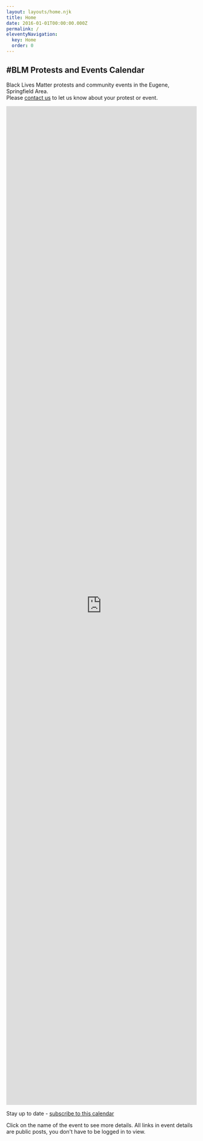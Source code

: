 ```yaml
---
layout: layouts/home.njk
title: Home
date: 2016-01-01T00:00:00.000Z
permalink: /
eleventyNavigation:
  key: Home
  order: 0
---
```

## \#BLM Protests and Events Calendar

<p>Black Lives Matter protests and community events in the Eugene, Springfield Area.<br> Please <a href="/contact/">contact us</a> to let us know about your protest or event.</p>
<!-- <div id="calendar" class="fc fc-ltr fc-unthemed" style="margin: 16px 0 0 0;"></div> -->
<iframe src="https://calendar.google.com/calendar/embed?height=500&amp;wkst=1&amp;bgcolor=%23ffffff&amp;ctz=America%2FLos_Angeles&amp;src=b2htZGIyMHFxdmZrazlnajUzdGdpNzNzdGtAZ3JvdXAuY2FsZW5kYXIuZ29vZ2xlLmNvbQ&amp;color=%239E69AF&amp;showTitle=0&amp;showNav=0&amp;showDate=1&amp;mode=AGENDA&amp;showPrint=0&amp;showCalendars=0&amp;showTz=1&amp;showTabs=1" style="min-height: 400px; height: 66vh" width="100%" height="100%" frameborder="0" scrolling="no"></iframe>
<p>Stay up to date - <a href="https://calendar.google.com/calendar?cid=b2htZGIyMHFxdmZrazlnajUzdGdpNzNzdGtAZ3JvdXAuY2FsZW5kYXIuZ29vZ2xlLmNvbQ" target="_blank">subscribe to this calendar</a></p>
<p>Click on the name of the event to see more details. All links in event details are public posts, you don't have to be logged in to view.</p>